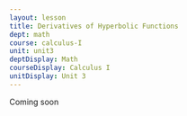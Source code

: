 ```yaml
---
layout: lesson
title: Derivatives of Hyperbolic Functions
dept: math
course: calculus-I
unit: unit3
deptDisplay: Math
courseDisplay: Calculus I
unitDisplay: Unit 3
---
```


Coming soon

